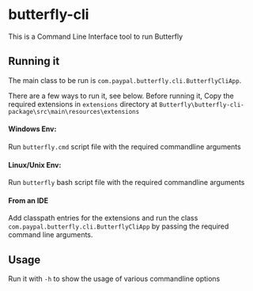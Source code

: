 # butterfly-cli 
This is a Command Line Interface tool to run Butterfly

## Running it
The main class to be run is `com.paypal.butterfly.cli.ButterflyCliApp`.

There are a few ways to run it, see below. Before running it, Copy the required extensions in `extensions` directory at `Butterfly\butterfly-cli-package\src\main\resources\extensions`

#### Windows Env:

Run `butterfly.cmd` script file with the required commandline arguments

#### Linux/Unix Env:

Run `butterfly` bash script file with the required commandline arguments

#### From an IDE
Add classpath entries for the extensions and run the class `com.paypal.butterfly.cli.ButterflyCliApp` by passing the required command line arguments.

## Usage
Run it with `-h` to show the usage of various commandline options
